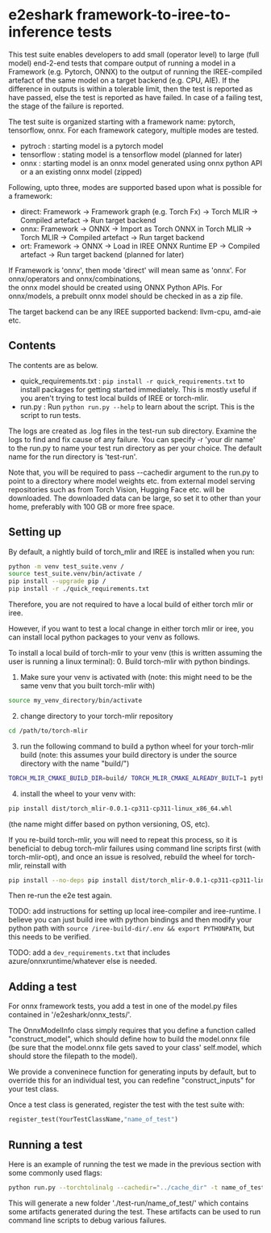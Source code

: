  # e2eshark framework-to-iree-to-inference tests

 This test suite enables developers to add small (operator level) to large (full model)
 end-2-end tests that compare output of running a model in a Framework 
 (e.g. Pytorch, ONNX) to the output of running the IREE-compiled artefact of 
 the same model on a target backend (e.g. CPU, AIE). If the difference in outputs
 is within a tolerable limit, then the test is reported as have passed, else the 
 test is reported as have failed. In case of a failing test, the stage of the 
 failure is reported. 

 The test suite is organized starting with a framework name: pytorch, tensorflow, onnx. 
 For each framework category, multiple modes are tested. 

 - pytroch : starting model is a pytorch model
 - tensorflow : stating model is a tensorflow model (planned for later)
 - onnx : starting model is an onnx model generated using onnx python API or a an existing onnx model (zipped)
 
 Following, upto three, modes are supported based upon what is possible for a framework:

 - direct: Framework -> Framework graph (e.g. Torch Fx) -> Torch MLIR -> Compiled artefact -> Run target backend
 - onnx: Framework -> ONNX -> Import as Torch ONNX in Torch MLIR -> Torch MLIR -> Compiled artefact -> Run target backend
 - ort: Framework -> ONNX -> Load in IREE ONNX Runtime EP -> Compiled artefact -> Run target backend (planned for later)

 If Framework is 'onnx', then mode 'direct' will mean same as 'onnx'. For onnx/operators and onnx/combinations,  
 the onnx model should be created using ONNX Python APIs. For onnx/models, a prebuilt onnx model should be checked 
 in as a zip file.
 
 The target backend can be any IREE supported backend: llvm-cpu, amd-aie etc.

## Contents
 The contents are as below.
 - quick_requirements.txt : `pip install -r quick_requirements.txt` to install packages for getting started immediately. This is mostly useful if you aren't trying to test local builds of IREE or torch-mlir.
 - run.py : Run `python run.py --help` to learn about the script. This is the script to run tests.
 
 The logs are created as .log files in the test-run sub directory. Examine the logs to find and fix 
 cause of any failure. You can specify -r 'your dir name' to the run.py to name your test run directory 
 as per your choice. The default name for the run directory is 'test-run'.

 Note that, you will be required to pass --cachedir argument to the run.py to point to a directory where 
 model weights etc. from external model serving repositories such as from Torch Vision, Hugging Face etc.
 will be downloaded. The downloaded data can be large, so set it to other than your home, 
 preferably with 100 GB or more free space.

## Setting up

By default, a nightly build of torch_mlir and IREE is installed when you run:

```bash
python -m venv test_suite.venv /
source test_suite.venv/bin/activate /
pip install --upgrade pip /
pip install -r ./quick_requirements.txt
```

Therefore, you are not required to have a local build of either torch mlir or iree.

However, if you want to test a local change in either torch mlir or iree, you can install local python packages to your venv as follows. 

To install a local build of torch-mlir to your venv (this is written assuming the user is running a linux terminal):
0. Build torch-mlir with python bindings. 
1. Make sure your venv is activated with (note: this might need to be the same venv that you built torch-mlir with) 
```bash
source my_venv_directory/bin/activate
```
2. change directory to your torch-mlir repository
```bash
cd /path/to/torch-mlir
```
3. run the following command to build a python wheel for your torch-mlir build (note: this assumes your build directory is under the source directory with the name "build/")
```bash
TORCH_MLIR_CMAKE_BUILD_DIR=build/ TORCH_MLIR_CMAKE_ALREADY_BUILT=1 python setup.py bdist_wheel
```
4. install the wheel to your venv with:
```bash
pip install dist/torch_mlir-0.0.1-cp311-cp311-linux_x86_64.whl
```
(the name might differ based on python versioning, OS, etc).

If you re-build torch-mlir, you will need to repeat this process, so it is beneficial to debug torch-mlir failures using command line scripts first (with torch-mlir-opt), and once an issue is resolved, rebuild the wheel for torch-mlir, reinstall with
```bash
pip install --no-deps pip install dist/torch_mlir-0.0.1-cp311-cp311-linux_x86_64.whl
```
Then re-run the e2e test again. 

TODO: add instructions for setting up local iree-compiler and iree-runtime. I believe you can just build iree with python bindings and then modify your python path with ```source /iree-build-dir/.env && export PYTHONPATH```, but this needs to be verified.

TODO: add a `dev_requirements.txt` that includes azure/onnxruntime/whatever else is needed.

## Adding a test

For onnx framework tests, you add a test in one of the model.py files contained in '/e2eshark/onnx_tests/'.

The OnnxModelInfo class simply requires that you define a function called "construct_model", which should define how to build the model.onnx file (be sure that the model.onnx file gets saved to your class' self.model, which should store the filepath to the model). 

We provide a conveninece function for generating inputs by default, but to override this for an individual test, you can redefine "construct_inputs" for your test class. 

Once a test class is generated, register the test with the test suite with:

```python
register_test(YourTestClassName,"name_of_test")
```

## Running a test

Here is an example of running the test we made in the previous section with some commonly used flags:

```bash
python run.py --torchtolinalg --cachedir="../cache_dir" -t name_of_test
```

This will generate a new folder './test-run/name_of_test/' which contains some artifacts generated during the test. These artifacts can be used to run command line scripts to debug various failures. 



